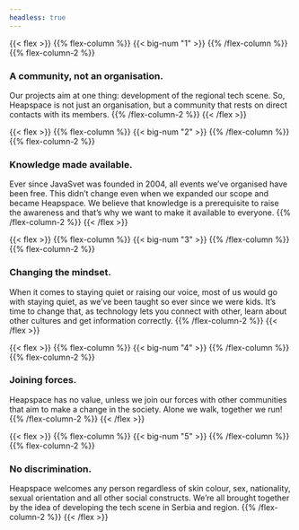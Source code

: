 ```yaml
---
headless: true
---
```

{{< flex >}}
{{% flex-column %}}
  {{< big-num "1" >}}
{{% /flex-column %}}
{{% flex-column-2 %}}
### A community, not an organisation.

Our projects aim at one thing: development of the regional tech scene. So, Heapspace is not just an organisation, but a community that rests on direct contacts with its members.
{{% /flex-column-2 %}}
{{< /flex >}}


{{< flex >}}
{{% flex-column %}}
  {{< big-num "2" >}}
{{% /flex-column %}}
{{% flex-column-2 %}}
### Knowledge made available.

Ever since JavaSvet was founded in 2004, all events we’ve organised have been free. This didn’t change even when we expanded our scope and became Heapspace. We believe that knowledge is a prerequisite to raise the awareness and that’s why we want to make it available to everyone.
{{% /flex-column-2 %}}
{{< /flex >}}


{{< flex >}}
{{% flex-column %}}
  {{< big-num "3" >}}
{{% /flex-column %}}
{{% flex-column-2 %}}
### Changing the mindset.

When it comes to staying quiet or raising our voice, most of us would go with staying quiet, as we’ve been taught so ever since we were kids. It’s time to change that, as technology lets you connect with other, learn about other cultures and get information correctly.
{{% /flex-column-2 %}}
{{< /flex >}}


{{< flex >}}
{{% flex-column %}}
  {{< big-num "4" >}}
{{% /flex-column %}}
{{% flex-column-2 %}}
### Joining forces.

Heapspace has no value, unless we join our forces with other communities that aim to make a change in the society. Alone we walk, together we run!
{{% /flex-column-2 %}}
{{< /flex >}}


{{< flex >}}
{{% flex-column %}}
  {{< big-num "5" >}}
{{% /flex-column %}}
{{% flex-column-2 %}}
### No discrimination.

Heapspace welcomes any person regardless of skin colour, sex, nationality, sexual orientation and all other social constructs. We’re all brought together by the idea of developing the tech scene in Serbia and region.
{{% /flex-column-2 %}}
{{< /flex >}}
